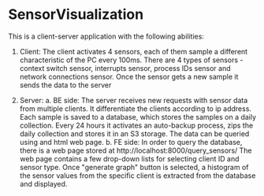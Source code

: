 # SensorVisualization

This is a client-server application with the following abilities:
  1. Client:
     The client activates 4 sensors, each of them sample a different characteristic of the PC every 100ms.
     There are 4 types of sensors - context switch sensor, interrupts sensor, process IDs sensor and network connections sensor.
     Once the sensor gets a new sample it sends the data to the server
     
  2. Server:
     a. BE side:
        The server receives new requests with sensor data from multiple clients. 
        It differentiate the clients according to ip address.
        Each sample is saved to a database, which stores the samples on a daily collection. 
        Every 24 hours it activates an auto-backup process, zips the daily collection and stores it in an S3 storage.
        The data can be queried using and html web page.
     b. FE side:
        In order to query the database, there is a web page stored at http://localhost:8000/query_sensors/
        The web page contains a few drop-down lists for selecting client ID and sensor type.
        Once "generate graph" button is selected, a histogram of the sensor values from the specific client is extracted 
        from the database and displayed.
        
     
